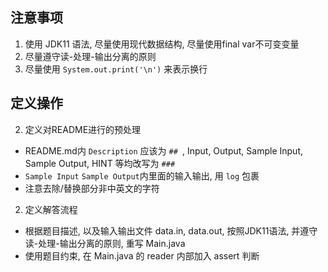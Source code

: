 ## 注意事项

1. 使用 JDK11 语法, 尽量使用现代数据结构, 尽量使用final var不可变变量
2. 尽量遵守读-处理-输出分离的原则
3. 尽量使用 `System.out.print('\n')` 来表示换行

## 定义操作
2. 定义对README进行的预处理

+ README.md内 `Description` 应该为 `## `, Input, Output, Sample Input, Sample Output, HINT 等均改写为 `### `
+ `Sample Input` `Sample Output`内里面的输入输出, 用 ``` log ``` 包裹
+ 注意去除/替换部分非中英文的字符

2. 定义解答流程

+ 根据题目描述, 以及输入输出文件 data.in, data.out, 按照JDK11语法, 并遵守读-处理-输出分离的原则, 重写 Main.java
+ 使用题目约束, 在 Main.java 的 reader 内部加入 assert 判断
